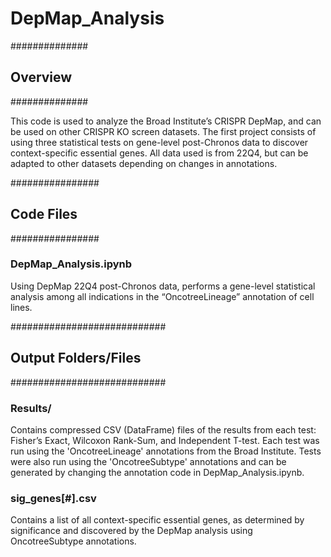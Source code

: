 # DepMap_Analysis

##############
## Overview ##
##############

This code is used to analyze the Broad Institute’s CRISPR DepMap, and can be used on other CRISPR KO screen datasets. The first project consists of using three statistical tests on gene-level post-Chronos data to discover context-specific essential genes. All data used is from 22Q4, but can be adapted to other datasets depending on changes in annotations.


################
## Code Files ##
################

### DepMap_Analysis.ipynb

Using DepMap 22Q4 post-Chronos data, performs a gene-level statistical analysis among all indications in the “OncotreeLineage” annotation of cell lines.


############################
##  Output Folders/Files  ##
############################

### Results/

Contains compressed CSV (DataFrame) files of the results from each test: Fisher’s Exact, Wilcoxon Rank-Sum, and Independent T-test. Each test was run using the 'OncotreeLineage' annotations from the Broad Institute. Tests were also run using the 'OncotreeSubtype' annotations and can be generated by changing the annotation code in DepMap_Analysis.ipynb.

### sig_genes[#].csv

Contains a list of all context-specific essential genes, as determined by significance and discovered by the DepMap analysis using OncotreeSubtype annotations.
